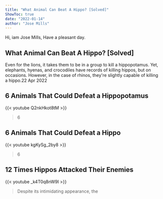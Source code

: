 ```yaml
---
title: "What Animal Can Beat A Hippo? [Solved]"
ShowToc: true 
date: "2022-01-14"
author: "Jose Mills" 
---
```


Hi, iam Jose Mills, Have a pleasant day.
## What Animal Can Beat A Hippo? [Solved]
Even for the lions, it takes them to be in a group to kill a hippopotamus. Yet, elephants, hyenas, and crocodiles have records of killing hippos, but on occasions. However, in the case of rhinos, they're slightly capable of killing a hippo.22 Apr 2022

## 6 Animals That Could Defeat a Hippopotamus
{{< youtube Q2nkHkot8tM >}}
>6 

## 6 Animals That Could Defeat a Hippo
{{< youtube kgKySg_2by8 >}}
>6 

## 12 Times Hippos Attacked Their Enemies
{{< youtube _k4T0q8nW9I >}}
>Despite its intimidating appearance, the 

